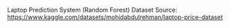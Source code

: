 Laptop Prediction System (Random Forest)
Dataset Source: https://www.kaggle.com/datasets/mohidabdulrehman/laptop-price-dataset

